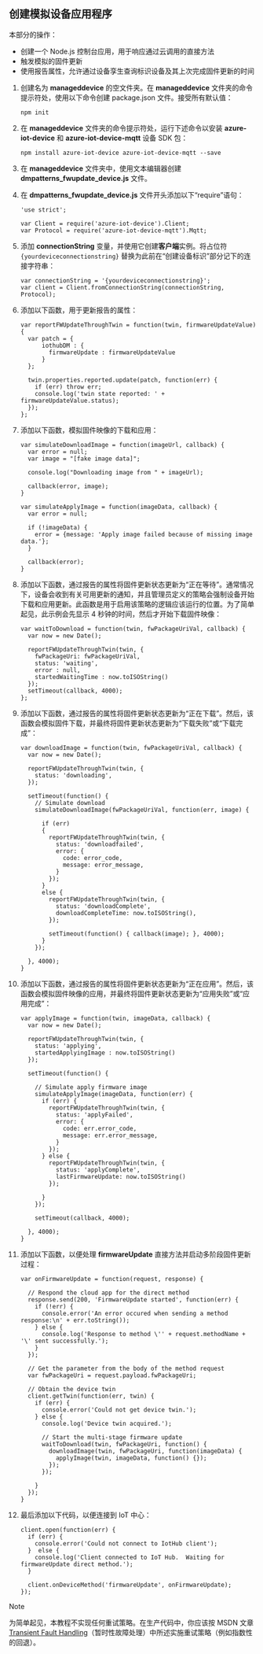 ## 创建模拟设备应用程序
本部分的操作：

* 创建一个 Node.js 控制台应用，用于响应通过云调用的直接方法
* 触发模拟的固件更新
* 使用报告属性，允许通过设备孪生查询标识设备及其上次完成固件更新的时间

1. 创建名为 **manageddevice** 的空文件夹。在 **manageddevice** 文件夹的命令提示符处，使用以下命令创建 package.json 文件。接受所有默认值：

    ```
    npm init
    ```

2. 在 **manageddevice** 文件夹的命令提示符处，运行下述命令以安装 **azure-iot-device** 和 **azure-iot-device-mqtt** 设备 SDK 包：

    ```
    npm install azure-iot-device azure-iot-device-mqtt --save
    ```

3. 在 **manageddevice** 文件夹中，使用文本编辑器创建 **dmpatterns\_fwupdate\_device.js** 文件。

4. 在 **dmpatterns\_fwupdate\_device.js** 文件开头添加以下“require”语句：

    ```
    'use strict';

    var Client = require('azure-iot-device').Client;
    var Protocol = require('azure-iot-device-mqtt').Mqtt;
    ```

5. 添加 **connectionString** 变量，并使用它创建**客户端**实例。将占位符 `{yourdeviceconnectionstring}` 替换为此前在“创建设备标识”部分记下的连接字符串：

    ```
    var connectionString = '{yourdeviceconnectionstring}';
    var client = Client.fromConnectionString(connectionString, Protocol);
    ```

6. 添加以下函数，用于更新报告的属性：

    ```
    var reportFWUpdateThroughTwin = function(twin, firmwareUpdateValue) {
      var patch = {
          iothubDM : {
            firmwareUpdate : firmwareUpdateValue
          }
      };

      twin.properties.reported.update(patch, function(err) {
        if (err) throw err;
        console.log('twin state reported: ' + firmwareUpdateValue.status);
      });
    };
    ```

7. 添加以下函数，模拟固件映像的下载和应用：

    ```
    var simulateDownloadImage = function(imageUrl, callback) {
      var error = null;
      var image = "[fake image data]";

      console.log("Downloading image from " + imageUrl);

      callback(error, image);
    }

    var simulateApplyImage = function(imageData, callback) {
      var error = null;

      if (!imageData) {
        error = {message: 'Apply image failed because of missing image data.'};
      }

      callback(error);
    }
    ```

8. 添加以下函数，通过报告的属性将固件更新状态更新为“正在等待”。通常情况下，设备会收到有关可用更新的通知，并且管理员定义的策略会强制设备开始下载和应用更新。此函数是用于启用该策略的逻辑应该运行的位置。为了简单起见，此示例会先显示 4 秒钟的时间，然后才开始下载固件映像：

    ```
    var waitToDownload = function(twin, fwPackageUriVal, callback) {
      var now = new Date();

      reportFWUpdateThroughTwin(twin, {
        fwPackageUri: fwPackageUriVal,
        status: 'waiting',
        error : null,
        startedWaitingTime : now.toISOString()
      });
      setTimeout(callback, 4000);
    };
    ```

9. 添加以下函数，通过报告的属性将固件更新状态更新为“正在下载”。然后，该函数会模拟固件下载，并最终将固件更新状态更新为“下载失败”或“下载完成”：

    ```
    var downloadImage = function(twin, fwPackageUriVal, callback) {
      var now = new Date();   

      reportFWUpdateThroughTwin(twin, {
        status: 'downloading',
      });

      setTimeout(function() {
        // Simulate download
        simulateDownloadImage(fwPackageUriVal, function(err, image) {

          if (err)
          {
            reportFWUpdateThroughTwin(twin, {
              status: 'downloadfailed',
              error: {
                code: error_code,
                message: error_message,
              }
            });
          }
          else {        
            reportFWUpdateThroughTwin(twin, {
              status: 'downloadComplete',
              downloadCompleteTime: now.toISOString(),
            });

            setTimeout(function() { callback(image); }, 4000);   
          }
        });

      }, 4000);
    }
    ```

10. 添加以下函数，通过报告的属性将固件更新状态更新为“正在应用”。然后，该函数会模拟固件映像的应用，并最终将固件更新状态更新为“应用失败”或“应用完成”：

    ```
    var applyImage = function(twin, imageData, callback) {
      var now = new Date();   

      reportFWUpdateThroughTwin(twin, {
        status: 'applying',
        startedApplyingImage : now.toISOString()
      });

      setTimeout(function() {

        // Simulate apply firmware image
        simulateApplyImage(imageData, function(err) {
          if (err) {
            reportFWUpdateThroughTwin(twin, {
              status: 'applyFailed',
              error: {
                code: err.error_code,
                message: err.error_message,
              }
            });
          } else { 
            reportFWUpdateThroughTwin(twin, {
              status: 'applyComplete',
              lastFirmwareUpdate: now.toISOString()
            });    

          }
        });

        setTimeout(callback, 4000);

      }, 4000);
    }
    ```

11. 添加以下函数，以便处理 **firmwareUpdate** 直接方法并启动多阶段固件更新过程：

    ```
    var onFirmwareUpdate = function(request, response) {

      // Respond the cloud app for the direct method
      response.send(200, 'FirmwareUpdate started', function(err) {
        if (!err) {
          console.error('An error occured when sending a method response:\n' + err.toString());
        } else {
          console.log('Response to method \'' + request.methodName + '\' sent successfully.');
        }
      });

      // Get the parameter from the body of the method request
      var fwPackageUri = request.payload.fwPackageUri;

      // Obtain the device twin
      client.getTwin(function(err, twin) {
        if (err) {
          console.error('Could not get device twin.');
        } else {
          console.log('Device twin acquired.');

          // Start the multi-stage firmware update
          waitToDownload(twin, fwPackageUri, function() {
            downloadImage(twin, fwPackageUri, function(imageData) {
              applyImage(twin, imageData, function() {});    
            });  
          });

        }
      });
    }
    ```

12. 最后添加以下代码，以便连接到 IoT 中心：

    ```
    client.open(function(err) {
      if (err) {
        console.error('Could not connect to IotHub client');
      }  else {
        console.log('Client connected to IoT Hub.  Waiting for firmwareUpdate direct method.');
      }

      client.onDeviceMethod('firmwareUpdate', onFirmwareUpdate);
    });
    ```

> [!NOTE]
为简单起见，本教程不实现任何重试策略。在生产代码中，你应该按 MSDN 文章 [Transient Fault Handling][lnk-transient-faults]（暂时性故障处理）中所述实施重试策略（例如指数性的回退）。
> 
> 

[lnk-transient-faults]: https://msdn.microsoft.com/library/hh675232.aspx

<!---HONumber=Mooncake_0306_2017-->
